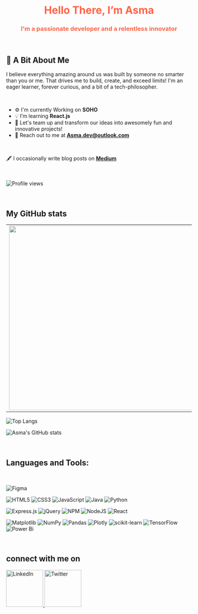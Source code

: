 

<h1 align="center" style="color:#ff6347;">Hello There, I’m Asma</h1>
<h3 align="center" style="color:#ff6347;">I'm a passionate developer and a relentless innovator</h3>

<br>


## 🌟 A Bit About Me
I believe everything amazing around us was built by someone no smarter than you or me. That drives me to build, create, and exceed limits! I'm an eager learner, forever curious, and a bit of a tech-philosopher.

<br>

- ⚙️ I'm currently Working on **SOHO**
- 💡 I’m learning **React.js**
- 🚀 Let's team up and transform our ideas into awesomely fun and innovative projects!
- 💬 Reach out to me at  **[Asma.dev@outlook.com](mailto:Asma.dev@outlook.com)** 


<br>

🖋️ I occasionally write blog posts on **[Medium](https://medium.com/@asma.mo)** 

<br>

![Profile views](https://komarev.com/ghpvc/?username=asma-mo&color=blue)

<br>

## My GitHub stats

<table>
  <tr>
    <td>
      <img src="https://github-readme-stats.vercel.app/api?username=asma-mo&rank_icon=github" width="500px" />
    </td>
    <td>
      <img src="https://github-readme-stats.vercel.app/api/top-langs/?username=asma-mo&size_weight=0.5&count_weight=0.5" width="200px" />
    </td>
  </tr>
</table>


![Top Langs](https://github-readme-stats.vercel.app/api/top-langs/?username=asma-mo&size_weight=0.5&count_weight=0.5)

![Asma's GitHub stats](https://github-readme-stats.vercel.app/api?username=asma-mo&rank_icon=github)


<br>

## Languages and Tools:

<br>

![Figma](https://img.shields.io/badge/figma-%23F24E1E.svg?style=for-the-badge&logo=figma&logoColor=white)

![HTML5](https://img.shields.io/badge/html5-%23E34F26.svg?style=for-the-badge&logo=html5&logoColor=white)
![CSS3](https://img.shields.io/badge/css3-%231572B6.svg?style=for-the-badge&logo=css3&logoColor=white)
![JavaScript](https://img.shields.io/badge/javascript-%23323330.svg?style=for-the-badge&logo=javascript&logoColor=%23F7DF1E)
![Java](https://img.shields.io/badge/java-%23ED8B00.svg?style=for-the-badge&logo=openjdk&logoColor=white)
![Python](https://img.shields.io/badge/python-3670A0?style=for-the-badge&logo=python&logoColor=ffdd54)


![Express.js](https://img.shields.io/badge/express.js-%23404d59.svg?style=for-the-badge&logo=express&logoColor=%2361DAFB)
![jQuery](https://img.shields.io/badge/jquery-%230769AD.svg?style=for-the-badge&logo=jquery&logoColor=white)
![NPM](https://img.shields.io/badge/NPM-%23CB3837.svg?style=for-the-badge&logo=npm&logoColor=white)
![NodeJS](https://img.shields.io/badge/node.js-6DA55F?style=for-the-badge&logo=node.js&logoColor=white)
![React](https://img.shields.io/badge/react-%2320232a.svg?style=for-the-badge&logo=react&logoColor=%2361DAFB)

![Matplotlib](https://img.shields.io/badge/Matplotlib-%23ffffff.svg?style=for-the-badge&logo=Matplotlib&logoColor=black)
![NumPy](https://img.shields.io/badge/numpy-%23013243.svg?style=for-the-badge&logo=numpy&logoColor=white)
![Pandas](https://img.shields.io/badge/pandas-%23150458.svg?style=for-the-badge&logo=pandas&logoColor=white)
![Plotly](https://img.shields.io/badge/Plotly-%233F4F75.svg?style=for-the-badge&logo=plotly&logoColor=white)
![scikit-learn](https://img.shields.io/badge/scikit--learn-%23F7931E.svg?style=for-the-badge&logo=scikit-learn&logoColor=white)
![TensorFlow](https://img.shields.io/badge/TensorFlow-%23FF6F00.svg?style=for-the-badge&logo=TensorFlow&logoColor=white)
![Power Bi](https://img.shields.io/badge/power_bi-F2C811?style=for-the-badge&logo=powerbi&logoColor=black)


<br>

## connect with me on 
<a href="https://www.linkedin.com/in/asma-alhadran/">
  <img src="https://img.shields.io/badge/LinkedIn-blue?style=flat-square&logo=linkedin" width="100" alt="LinkedIn"/>
</a>

<a href="https://twitter.com/yourTwitterHandle">
  <img src="https://img.shields.io/badge/Twitter-1DA1F2?style=for-the-badge&logo=twitter&logoColor=white" alt="Twitter"  width="100"/>
</a>

